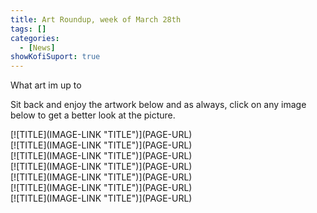 ```yaml
---
title: Art Roundup, week of March 28th
tags: []
categories:
  - [News]
showKofiSuport: true
---
```

What art im up to<!-- more -->

Sit back and enjoy the artwork below and as always, click on any image below to get a better look at the picture.

<div class="center">[![TITLE](IMAGE-LINK "TITLE")](PAGE-URL)</div>

<div class="center">[![TITLE](IMAGE-LINK "TITLE")](PAGE-URL)</div>

<div class="center">[![TITLE](IMAGE-LINK "TITLE")](PAGE-URL)</div>

<div class="center">[![TITLE](IMAGE-LINK "TITLE")](PAGE-URL)</div>

<div class="center">[![TITLE](IMAGE-LINK "TITLE")](PAGE-URL)</div>

<div class="center">[![TITLE](IMAGE-LINK "TITLE")](PAGE-URL)</div>

<div class="center">[![TITLE](IMAGE-LINK "TITLE")](PAGE-URL)</div>